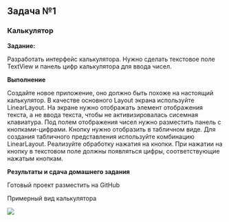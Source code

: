 
## Задача №1
### Калькулятор


**Задание:**

Разработать интерфейс калькулятора.
Нужно сделать текстовое поле TextView и панель цифр калькулятора для ввода чисел.



**Выполнение**

Создайте новое приложение, оно должно быть похоже на настоящий калькулятор.
В качестве основного Layout экрана используйте LinearLayout.
На экране нужно отображать элемент отображения текста, а не ввода текста, чтобы не активизировалась сисемная клавиатура.
Под полем отображения чисел нужно разместить панель с кнопками-цифрами. Кнопку нужно отобразить в табличном виде.
Для создания табличного представления используйте комбинацию LinearLayout.
Реализуйте обработку нажатия на кнопки. При нажатии на кнопку в текстовом поле должны появляться цифры, соответствующие нажатым кнопкам.




**Результаты и сдача домашнего задания**

Готовый проект разместить на GitHub

Примерный вид калькулятора

![](https://i.imgur.com/4wZ5bk6.png)
